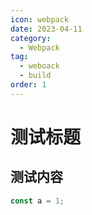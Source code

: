 ```yaml
---
icon: webpack
date: 2023-04-11
category: 
  - Webpack
tag:
  - weboack
  - build
order: 1
---
```

# 测试标题
## 测试内容
```javascript
const a = 1;
```